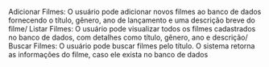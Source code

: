 Adicionar Filmes: O usuário pode adicionar novos filmes ao banco de dados fornecendo o título, gênero, ano de lançamento e uma descrição breve do filme/
Listar Filmes: O usuário pode visualizar todos os filmes cadastrados no banco de dados, com detalhes como título, gênero, ano e descrição/
Buscar Filmes: O usuário pode buscar filmes pelo título. O sistema retorna as informações do filme, caso ele exista no banco de dados
